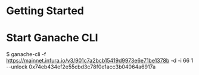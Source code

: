 # Getting Started
# Start Ganache CLI
$ ganache-cli -f https://mainnet.infura.io/v3/901c7a2bcb15419d9973e6e71be1378b -d -i 66 1 --unlock 0x74eb434ef2e55cbd3c78f0e1acc3b04064a6917a

